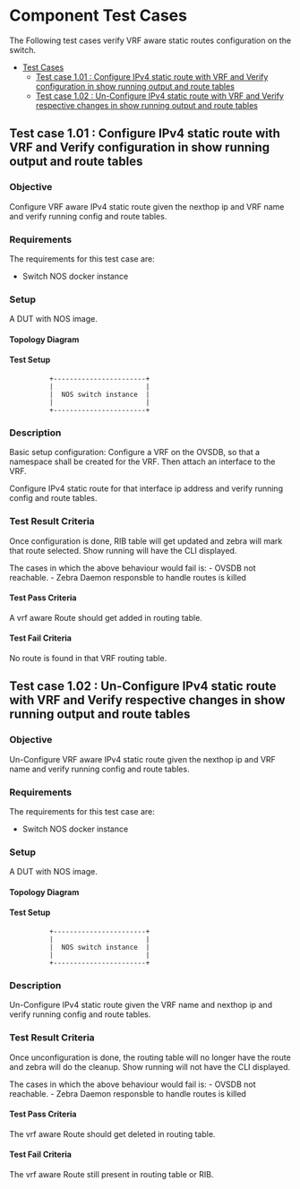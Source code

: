 
Component Test Cases
=======
The Following test cases verify VRF aware static routes configuration on the switch.

- [Test Cases](#test-cases)
	- [Test case 1.01 : Configure IPv4 static route with VRF and Verify configuration in show running output and route tables](#test-case-1.01-:-configure-IPv4-static-routes-with-VRF-and-verify-configuration-in-show-running-output-and-route-tables)
	- [Test case 1.02 : Un-Configure IPv4 static route with VRF and Verify respective changes in show running output and route tables](#test-case-1.02-:-Un-configure-IPv4-static-routes-with-VRF-and-verify-respective-changes-in-show-running-output-and-route-tables)


##  Test case 1.01 : Configure IPv4 static route with VRF and Verify configuration in show running output and route tables ##
### Objective ###
Configure VRF aware IPv4 static route given the nexthop ip and VRF name and verify running config and route tables. 
### Requirements ###
The requirements for this test case are:
 - Switch NOS docker instance

### Setup ###
A DUT with NOS image.
#### Topology Diagram ####
#### Test Setup ####
              +-----------------------+
              |                       |
              |  NOS switch instance  |
              |                       |
              +-----------------------+
### Description ###
Basic setup configuration: Configure a VRF on the OVSDB, so that a namespace shall be created for the VRF. Then attach an interface to the VRF. 

Configure IPv4 static route for that interface ip address and verify running config and route tables.


### Test Result Criteria ###
Once configuration is done, RIB table will get updated and zebra will mark that route selected. Show running will have the CLI displayed.

The cases in which the above behaviour would fail is:
	- OVSDB not reachable.
	- Zebra Daemon responsble to handle routes is killed

#### Test Pass Criteria ####
A vrf aware Route should get added in routing table. 
#### Test Fail Criteria ####
No route is found in that VRF routing table.

##  Test case 1.02 : Un-Configure IPv4 static route with VRF and Verify respective changes in show running output and route tables ##
### Objective ###
Un-Configure VRF aware IPv4 static route given the nexthop ip and VRF name and verify running config and route tables.
### Requirements ###
The requirements for this test case are:
 - Switch NOS docker instance

### Setup ###
A DUT with NOS image.

#### Topology Diagram ####
#### Test Setup ####
              +-----------------------+
              |                       |
              |  NOS switch instance  |
              |                       |
              +-----------------------+
### Description ###

Un-Configure IPv4 static route given the VRF name and nexthop ip and verify running config and route tables.

### Test Result Criteria ###
Once unconfiguration is done, the routing table will no longer have the route and zebra will do the cleanup. Show running will not have the CLI displayed.

The cases in which the above behaviour would fail is:
	- OVSDB not reachable.
	- Zebra Daemon responsble to handle routes is killed

#### Test Pass Criteria ####
The vrf aware Route should get deleted in routing table. 
#### Test Fail Criteria ####
The vrf aware Route still present in routing table or RIB. 

